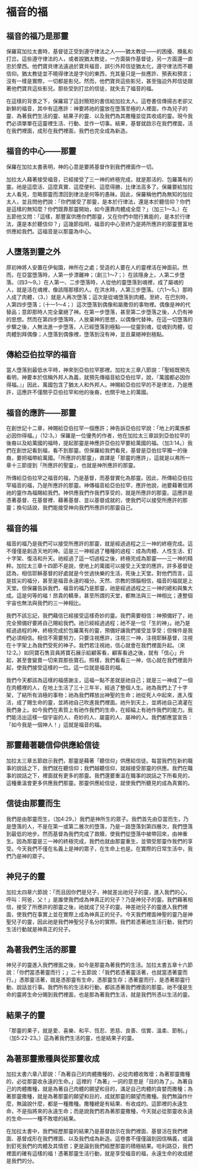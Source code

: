 # 福音的福

## 福音的福乃是那靈

保羅寫加拉太書時，基督徒正受到遵守律法之人——猶太教徒——的困擾、攪亂和打岔。這些遵守律法的人，或者說猶太教徒，一方面裝作基督徒，另一方面還一直忠於摩西。他們寶貝律法遠過於寶貝福音，誤引外邦信徒猶太化，遵守律法而不聽信仰。猶太教徒並不曉得律法是字句的東西，充其量只是一些應許、預表和預言；沒有一樣是實際，一切都是影兒。然而，他們寶貝這些影兒，甚至強迫外邦信徒跟著他們寶貝這些影兒。那些受到打岔的信徒，就失去了福音的福。

在這樣的背景之下，保羅寫了這封簡短的書信給加拉太人。這卷書信傳揚古老卻又新鮮的福音，其中有這應許：神要將祂的靈放在墮落至極的人裡面，作為兒子的靈、為著我們生活的靈、結果子的靈、以及我們為其撒種並從其收成的靈。現今我們必須單單在這靈裡生活、行動、並作一切事。結果，基督就啟示在我們裡面，活在我們裡面，成形在我們裡面，我們也完全成為新造。

## 福音的中心——那靈

保羅在加拉太書表明，神的心意是要將基督作到我們裡面作一切。

加拉太人藉著接受福音，已經接受了三一神的終極完成，就是那活的、包羅萬有的靈。祂是這麼活、這麼真實、這麼便利、這麼得勝，比律法高多了。保羅要給加拉太人看見，忽略那靈而漂回到律法是何等的愚昧。因此，保羅稱他們為無知的加拉太人，並且問他們說：「你們接受了那靈，是本於行律法，還是本於聽信仰？你們是這樣的無知麼？你們既靠那靈開始，如今還靠肉體成全麼？」（加三1～3。）在五節他又問：「這樣，那豐富供應你們那靈，又在你們中間行異能的，是本於行律法，還是本於聽信仰？」這幾節指明，福音的中心至終乃是將所應許的那靈豐富地供應給我們。這福音是以那靈為中心。

## 人墮落到靈之外

原初神將人安置在伊甸園，神所在之處；受造的人要在人的靈裡活在神面前。然而，在亞當墮落時，人第一步漂離神；（創三1～7；）在該隱身上，人第二步墮落。（四3～9。）在人第一、二步墮落時，人從他的靈墮落到魂裡，成了屬魂的人，就是活在魂裡，像該隱那樣的人。在洪水時，人第三步墮落。（六1～5。）那時人成了肉體，（3，）就是人再次墮落；這次是從魂墮落到肉體。至終，在巴別時，人第四步墮落；（十一1～4；）這次墮落到偶像和屬撒但的事物裡。偶像是神的代替品；意即那時人完全棄絕了神。在第一步墮落，甚至第二步墮落之後，人仍有神的思想。然而在第四步墮落時，人放棄神的思想，以偶像代替神。在這一切墮落的步驟之後，人無法進一步墮落，人已經墮落到極點——從靈到魂，從魂到肉體，從肉體到拜偶像；人墮落到偶像裡，墮落到沒有神，並且棄絕神到極點。

## 傳給亞伯拉罕的福音

當人墮落到最低水平時，神來到亞伯拉罕那裡。加拉太三章八節說：「聖經既預先看明，神要本於信稱外邦人為義，就預先傳福音給亞伯拉罕，說，『萬國都必因你得福。』」因此，萬國包含了猶太人和外邦人。神賜給亞伯拉罕的不是律法，乃是應許，這應許不僅關乎亞伯拉罕和他的後裔，也關乎地上的萬國。

## 福音的應許——那靈

在創世記十二章，神賜給亞伯拉罕一個應許；神告訴亞伯拉罕說：「地上的萬族都必因你得福。」（12:3。）保羅是一位優秀的作者，他在加拉太三章談到亞伯拉罕的後裔以及給萬國的福時，提起那靈是神應許亞伯拉罕要給萬國的福。（加3:14。）我們在創世記看到福，看不到那靈。但保羅給我們看見，基督是亞伯拉罕獨一的後裔，要把福帶給萬國。「所應許的那靈」，直譯是「那靈的應許」，這就是以弗所一章十三節提到「所應許的聖靈」，也就是神所應許的那靈。

所傳給亞伯拉罕之福音的福，乃是基督，而基督實化為那靈。因此，所傳給亞伯拉罕福音的福，乃是所應許的那靈。神傳福音給亞伯拉罕，應許他說，祂要藉著信將祂的靈作為福賜給我們。神供應我們作我們享受的，就是所應許的那靈。這應許是憑著基督、在基督裡、藉著基督、並以基督成就的，使我們可以接受所應許的那靈；換句話說，我們能接受神向我們所應許的那靈自己。

## 福音的福

福音的福乃是我們可以接受所應許的那靈，就是經過過程之三一神的終極完成。這不僅僅是創造天地的神。這是三一神經過了種種的過程：成為肉體、人性生活、釘十字架、復活和升天。祂經過了這一切過程之後，終極完成為那靈——三一神的精粹。加拉太三章十四節不是說，使地上的萬國可以接受上天堂的應許。許多基督徒認為，相信耶穌基督的好處就是今世過快樂的生活，死後上天堂。對他們而言，這是拔尖的福分，甚至是福音永遠的福分。天然、宗教的頭腦相信，福音的福就是上天堂。但保羅告訴我們，福音的福乃是那靈，祂是經過過程之三一神的總和與集大成。這是何等的福！昂貴的轎車，甚至所謂的天堂，都無法與三一神相比；連整個宇宙也無法與我們的三一神相比。

我們不該忘記，我們藉信已經接受這樣奇妙的靈。我們需要相信：神預備好了，祂完全預備好要將自己賜給我們。祂已經經過過程；祂不是一位「生的神」。祂乃是經過過程的神，終極完成於包羅萬有的靈，預備好讓我們接受並享受；但條件是我們必須相信。相信不需要努力，只要注視應許，注視三一神，注視耶穌基督，注視在十字架上為我們受死的神子。我們若注視祂，信心就會在我們裡面升起。（來12:2。）如同寶石售貨員將寶石展示給顧客看，顧客看過之後，就有「信心」升起，甚至會變賣一切來買那些寶石。照樣，我們看看三一神，信心就在我們裡面升起，使我們接受這樣的一位。這一位就是福音的福。

我們今天都該為這樣的福感謝主，這福一點不差就是祂自己；就是三一神成了一個在肉體裡的人，在地上生活了三十三年半，經過了整個人生。祂為我們上了十字架，了結所有消極的事物；祂為我們釋放出神聖的生命；祂從死人中起來，進入復活，成了賜生命的靈，並將祂自己吹進我們裡面。祂升到天上，並將祂自己澆灌在我們身上。如今我們在素質上有祂作我們的生命，在經綸上有祂作我們的能力。我們能活出這樣一個宇宙的人、奇妙的人、屬靈的人、屬神的人。我們都應當宣告：「如今我是一個神人！」這就是福音的福。

## 那靈藉著聽信仰供應給信徒

加拉太三章五節啟示我們，那靈是藉著「聽信仰」供應給信徒。每當我們在新約職事的說話之下，我們就在聽信仰；我們越聽信仰，就越接受那靈的供應。我們在職事的說話之下，裡面就有更多的那靈。我們還要重溫在職事的說話之下所看見的，這種重溫會更多供應我們那靈。那靈供應給信徒，就使我們所聽見的成為真實的。

## 信徒由那靈而生

我們是由那靈而生，（加4:29，）我們是神所生的眾子。我們首先由亞當而生，乃是墮落的人，不是在第一或第二層次的墮落，乃是一路墮落到第四層次，我們墮落到最低的地步。然而基督為我們完成了救贖，使我們從墮落中被帶回來，由神重生。因為那靈是三一神的終極完成，我們也就由那靈重生，並領受那靈作我們的享受。今天我們不僅在名義上是神的眾子，在生命上也是。在實際的日常生活中，我們乃是神的眾子。

## 神兒子的靈

加拉太四章六節說：「而且因你們是兒子，神就差出祂兒子的靈，進入我們的心，呼叫：阿爸，父！」是誰使我們成為神真正的兒子？乃是神兒子的靈。我們藉著相信，接受了所應許的那靈之後，祂就成了兒子的靈。神差祂兒子的靈進入我們裡面，使我們在事實上並在實際上成為神真正的兒子。今天我們裡面神聖的靈乃是神聖兒子的靈，因此祂是我們神聖兒子名分的實際。我們若憑著祂生活行動，我們的生活行動就是神真正的兒子。

## 為著我們生活的那靈

神兒子的靈進入我們裡面之後，如今是那靈為著我們的生活。加拉太書五章十六節說：「你們當憑著靈而行；」二十五節說：「我們若憑著靈活著，也就當憑著靈而行。」憑那靈活著，就是憑那靈有生命，憑那靈生存；憑著靈而行，是憑著那靈行動、說話並行事。我們所有的生活和行動，都該憑著我們裡面的那靈。祂不僅是生命的靈將生命分賜到我們裡面，也是那為著我們生活，就是我們所憑以生活的靈。

## 結果子的靈

「那靈的果子，就是愛、喜樂、和平、恆忍、恩慈、良善、信實、溫柔、節制。」（加5:22-23。）這為著我們生活的靈，也是結果子的靈。

## 為著那靈撒種與從那靈收成

加拉太書六章八節說：「為著自己的肉體撒種的，必從肉體收敗壞；為著那靈撒種的，必從那靈收永遠的生命。」這裡的「為著」一詞的意思是「目的為了」。為著自己的肉體撒種，就是為著自己肉體的願望和目的，滿足自己肉體的貪婪而撒種；為著那靈撒種，就是為著那靈的願望和目的，成就那靈的願望而撒種。我們無論作什麼，無論說什麼，都是一種撒種。撒種總是有結果、有收成的。這節裡的永遠生命，不是指將來的永遠生命；而是說我們若為著那靈撒種，今天就必從那靈收永遠的生命——一種不敗壞的結果。

在加拉太書中，我們經歷那靈的結果乃是基督啟示在我們裡面、基督活在我們裡面、基督成形在我們裡面、以及我們成為新造。這卷書不僅僅論到因信稱義，或論到釘死我們的肉體及其情慾；更是論到我們經歷那靈的積極結果。哈利路亞，我們裡面的確有這樣的福！憑著那靈生活行動，就是享受福音的福，永遠生命的收成總是我們的分。
